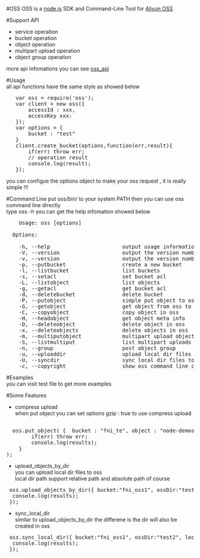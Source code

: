 #OSS
OSS is a [node.js](http://nodejs.org) SDK and Command-Line Tool for [Aliyun OSS](http://www.aliyun.com/product?type=oss)  

#Support API  
+ service operation  
+ bucket operation 
+ object operation  
+ multipart upload operation  
+ object group operation  
  
more api infomations you can see [oss_api](http://storage.aliyun.com/aliyun_portal_storage/oss_api/OSS_API.zip)  

#Usage  
all api functions have the same style as showed below  
  
<pre>
   var oss = require('oss');  
   var client = new oss({
       accessId : xxx,
       accessKey xxx: 
   });
   var options = {
       bucket : "test"
   }
   client.create_bucket(options,function(err,result){
       if(err) throw err;
       // operation result
       console.log(result);
   });
</pre>

you can configue the options object to make your oss request , it is really simple !!!  

#Command Line
put oss/bin/ to your system PATH then you can use oss command line directly  
type oss -h you can get the help infomation showed below
<pre>
    Usage: oss [options]

  Options:

    -h, --help                       output usage information
    -V, --version                    output the version number
    -v, --version                    output the version number
    -p, --putbucket                  create a new bucket
    -l, --listbucket                 list buckets
    -s, --setacl                     set bucket acl
    -L, --listobject                 list objects
    -g, --getacl                     get bucket acl
    -d, --deletebucket               delete bucket
    -P, --putobject                  simple put object to oss
    -G, --getobject                  get object from oss to local dstFile
    -C, --copyobject                 copy object in oss
    -H, --headobject                 get object meta info
    -D, --deleteobject               delete object in oss
    -x, --deleteobjects              delete objects in oss
    -m, --multiputobject             multipart upload object to oss
    -S, --listmultiput               list multipart uploads
    -n, --group                      post object group
    -u, --uploaddir                  upload local dir files to a oss dir in a bucket
    -U, --syncdir                    sync local dir files to a oss dir in a bucket
    -c, --copyright                  show oss command line copyright
</pre>
#Examples  
you can visit test file to get more examples

#Some Features  
+ compress upload  
when put object you can set options gzip : true to use compress upload
<pre>  
  oss.put_object( {  bucket : "fni_te", object : "node-demos.tar.gz" , srcFile : "/home/fantasyni/node-demos.tar.gz" ,gzip : true},function(err,results){
		if(err) throw err;
		console.log(results);
	}
);
</pre>

+ upload_objects_by_dir  
you can upload local dir files to oss  
local dir path support relative path  and absolute path of course  
<pre>
 oss.upload_objects_by_dir({ bucket:"fni_oss1", ossDir:"test3", local:"." },function(err,results){
  console.log(results);
 });
</pre>

+ sync_local_dir  
similar to upload_objects_by_dir the differene is the dir will also be created in oss  
<pre>
 oss.sync_local_dir({ bucket:"fni_oss1", ossDir:"test2", local:"." },function(err,results){
  console.log(results);
 });
</pre> 

